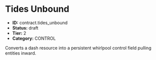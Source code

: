 # Tides Unbound

- **ID:** contract.tides_unbound
- **Status:** draft
- **Tier:** 2
- **Category:** CONTROL

Converts a dash resource into a persistent whirlpool control field pulling entities inward.
